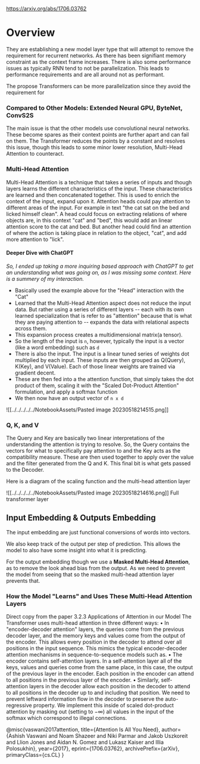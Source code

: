 https://arxiv.org/abs/1706.03762

# Overview
They are establishing a new model layer type that will attempt to remove the requirement for recurrent networks. As there has been signifiant memory constraint as the context frame increases. There is also some performance issues as typically RNN tend to not be parallelization. This leads to performance requirements and are all around not as performant. 

The propose Transformers can be more parallelization since they avoid the requirement for 

### Compared to Other Models: Extended Neural GPU, ByteNet, ConvS2S
The main issue is that the other models use convolutional neural networks. These become spares as their context points are further apart and can fail on them. The Transformer reduces the points by a constant and resolves this issue, though this leads to some minor lower resolution, Multi-Head Attention to counteract.

### Multi-Head Attention
Multi-Head Attention is a technique that takes a series of inputs and though layers learns the different characteristics of the input. These characteristics are learned and then concatenated together. This is used to enrich the context of the input, expand upon it. Attention heads could pay attention to different areas of the input. For example in text "the cat sat on the bed and licked himself clean". A head could focus on extracting relations of where objects are, in this context "cat" and "bed", this would add an linear attention score to the cat and bed. But another head could find an attention of where the action is taking place in relation to the object, "cat", and add more attention to "lick".

#### Deeper Dive with ChatGPT
*So, I ended up taking a more inquiring based approach with ChatGPT to get an understanding what was going on, as I was missing some context. Here is a summery of my interaction.*

* Basically used the example above for the "Head" interaction with the "Cat"
* Learned that the Multi-Head Attention aspect does not reduce the input data. But rather using a series of different layers -- each with its own learned specialization that is refer to as "attention" because that is what they are paying attention to -- expands the data with relational aspects across them.
* This expansion process creates a multidimensional matrix(a tensor).
* So the length of the input is `n`, however, typically the input is a vector (like a word embedding) such as `d`
* There is also the input. The input is a linear tuned series of weights dot multiplied by each input. These inputs are then grouped as Q(Query), K(Key), and V(Value). Each of those linear weights are trained via gradient decent.
* These are then fed into a the attention function, that simply takes the dot product of them, scaling it with the "Scaled Dot-Product Attention" formulation, and apply a softmax function
* We then now have an output vector of `n x d`

![[../../../../../NotebookAssets/Pasted image 20230518214515.png]]

### Q, K, and V

The Query and Key are basically two linear interpretations of the understanding the attention is trying to resolve. So, the Query contains the vectors for what to specifically pay attention to and the Key acts as the compatibility measure. These are then used together to apply over the value and the filter generated from the Q and K. This final bit is what gets passed to the Decoder.

Here is a diagram of the scaling function and the multi-head attention layer

![[../../../../../NotebookAssets/Pasted image 20230518214616.png]]
Full transformer layer


## Input Embedding & Outputs Embedding

The input embedding are just functional conversions of words into vectors. 

We also keep track of the output per step of prediction. This allows the model to also have some insight into what it is predicting. 

For the output embedding though we use a **Masked Multi-Head Attention**, as to remove the look ahead bias from the output. As we need to prevent the model from seeing that so the masked multi-head attention layer prevents that.

### How the Model "Learns" and Uses These Multi-Head Attention Layers

Direct copy from the paper
3.2.3 Applications of Attention in our Model
The Transformer uses multi-head attention in three different ways:
• In "encoder-decoder attention" layers, the queries come from the previous decoder layer,
and the memory keys and values come from the output of the encoder. This allows every
position in the decoder to attend over all positions in the input sequence. This mimics the
typical encoder-decoder attention mechanisms in sequence-to-sequence models such as.
• The encoder contains self-attention layers. In a self-attention layer all of the keys, values
and queries come from the same place, in this case, the output of the previous layer in the
encoder. Each position in the encoder can attend to all positions in the previous layer of the
encoder.
• Similarly, self-attention layers in the decoder allow each position in the decoder to attend to
all positions in the decoder up to and including that position. We need to prevent leftward
information flow in the decoder to preserve the auto-regressive property. We implement this
inside of scaled dot-product attention by masking out (setting to −∞) all values in the input
of the softmax which correspond to illegal connections.



@misc{vaswani2017attention,
      title={Attention Is All You Need}, 
      author={Ashish Vaswani and Noam Shazeer and Niki Parmar and Jakob Uszkoreit and Llion Jones and Aidan N. Gomez and Lukasz Kaiser and Illia Polosukhin},
      year={2017},
      eprint={1706.03762},
      archivePrefix={arXiv},
      primaryClass={cs.CL}
}